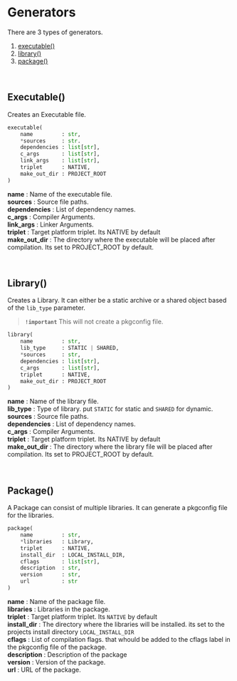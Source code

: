 
# Generators


There are 3 types of generators.<br>
1. [executable()](#executable)
2. [library()](#library)
3. [package()](#package)

<br>

## Executable()

Creates an Executable file.

```py
executable(
    name         : str,
    *sources     : str.
    dependencies : list[str],
    c_args       : list[str],
    link_args    : list[str],
    triplet      : NATIVE,
    make_out_dir : PROJECT_ROOT
)
```

__name__ : Name of the executable file.<br>
__sources__ : Source file paths.<br>
__dependencies__ : List of dependency names.<br>
__c_args__ : Compiler Arguments.<br>
__link_args__ : Linker Arguments.<br>
__triplet__ : Target platform triplet. Its NATIVE by default<br>
__make_out_dir__ : The directory where the executable will be placed after compilation. Its set to PROJECT_ROOT by default.

<br>

## Library()

Creates a Library. It can either be a static archive or a shared object based of the `lib_type` parameter.

> __`!important`__ This will not create a pkgconfig file. 

```py
library(
    name         : str,
    lib_type     : STATIC | SHARED,
    *sources     : str,
    dependencies : list[str],
    c_args       : list[str],
    triplet      : NATIVE,
    make_out_dir : PROJECT_ROOT
)
```

__name__ : Name of the library file.<br>
__lib_type__ : Type of library. put `STATIC` for static and `SHARED` for dynamic.<br>
__sources__ : Source file paths.<br>
__dependencies__ : List of dependency names.<br>
__c_args__ : Compiler Arguments.<br>
__triplet__ : Target platform triplet. Its NATIVE by default<br>
__make_out_dir__ : The directory where the library file will be placed after compilation. Its set to PROJECT_ROOT by default.

<br>

## Package()

A Package can consist of multiple libraries.
It can generate a pkgconfig file for the libraries.

```py
package(
    name         : str,
    *libraries   : Library,
    triplet      : NATIVE,
    install_dir  : LOCAL_INSTALL_DIR,
    cflags       : list[str],
    description  : str,
    version      : str,
    url          : str
)
```
__name__ : Name of the package file.<br>
__libraries__ : Libraries in the package.<br>
__triplet__ : Target platform triplet. Its `NATIVE` by default<br>
__install_dir__ : The directory where the libraries will be installed. its set to the projects install directory `LOCAL_INSTALL_DIR`<br>
__cflags__ : List of compilation flags. that whould be added to the cflags label in the pkgconfig file of the package.<br>
__description__ : Description of the package<br>
__version__ : Version of the package.<br>
__url__ : URL of the package.<br>